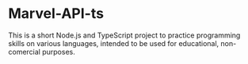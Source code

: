 # Marvel-API-ts

This is a short Node.js and TypeScript project to practice programming skills on various languages, intended to be used for educational, non-comercial purposes.
